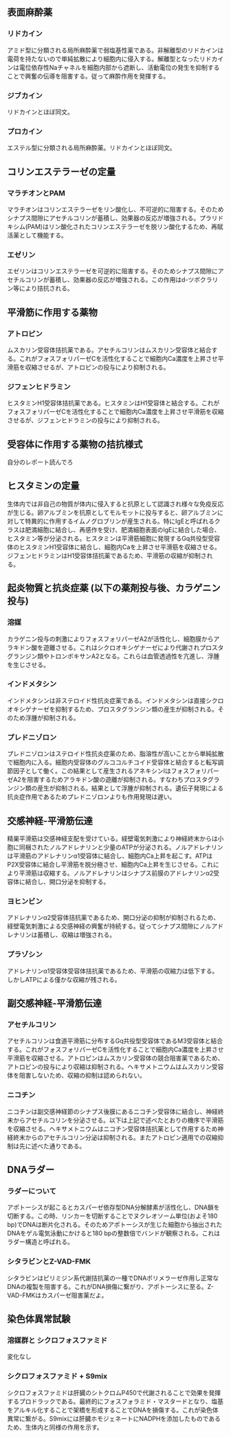 ## 表面麻酔薬
### リドカイン
アミド型に分類される局所麻酔薬で弱塩基性薬である。非解離型のリドカインは電荷を持たないので単純拡散により細胞内に侵入する。解離型となったリドカインは電位依存性Naチャネルを細胞内部から遮断し、活動電位の発生を抑制することで興奮の伝導を阻害する。従って麻酔作用を発揮する。

### ジブカイン
リドカインとほぼ同文。

### プロカイン
エステル型に分類される局所麻酔薬。リドカインとほぼ同文。

## コリンエステラーゼの定量
### マラチオンとPAM
マラチオンはコリンエステラーゼをリン酸化し、不可逆的に阻害する。そのためシナプス間隙にアセチルコリンが蓄積し、効果器の反応が増強される。プラリドキシム(PAM)はリン酸化されたコリンエステラーゼを脱リン酸化するため、再賦活薬として機能する。

### エゼリン
エゼリンはコリンエステラーゼを可逆的に阻害する。そのためシナプス間隙にアセチルコリンが蓄積し、効果器の反応が増強される。この作用はd-ツボクラリン等により拮抗される。

## 平滑筋に作用する薬物
### アトロピン
ムスカリン受容体拮抗薬である。アセチルコリンはムスカリン受容体と結合する。これがフォスフォリパーゼCを活性化することで細胞内Ca濃度を上昇させ平滑筋を収縮させるが、アトロピンの投与により抑制される。

### ジフェンヒドラミン
ヒスタミンH1受容体拮抗薬である。ヒスタミンはH1受容体と結合する。これがフォスフォリパーゼCを活性化することで細胞内Ca濃度を上昇させ平滑筋を収縮させるが、ジフェンヒドラミンの投与により抑制される。

## 受容体に作用する薬物の拮抗様式
自分のレポート読んでろ

## ヒスタミンの定量
生体内では非自己の物質が体内に侵入すると抗原として認識され様々な免疫反応が生じる。卵アルブミンを抗原としてモルモットに投与すると、卵アルブミンに対して特異的に作用するイムノグロブリンが産生される。特にIgEと呼ばれるクラスは肥満細胞に結合し、再感作を受け、肥満細胞表面のIgEに結合した場合、ヒスタミン等が分泌される。ヒスタミンは平滑筋細胞に発現するGq共役型受容体のヒスタミンH1受容体に結合し、細胞内Caを上昇させ平滑筋を収縮させる。ジフェンヒドラミンはH1受容体拮抗薬であるため、平滑筋の収縮が抑制される。

## 起炎物質と抗炎症薬 (以下の薬剤投与後、カラゲニン投与)
### 溶媒
カラゲニン投与の刺激によりフォスフォリパーゼA2が活性化し、細胞膜からアラキドン酸を遊離させる。これはシクロオキシゲナーゼにより代謝されプロスタグランジン類やトロンボキサンA2となる。これらは血管透過性を亢進し、浮腫を生じさせる。

### インドメタシン
インドメタシンは非ステロイド性抗炎症薬である。インドメタシンは直接シクロオキシゲナーゼを抑制するため、プロスタグランジン類の産生が抑制される。そのため浮腫が抑制される。


### プレドニゾロン
プレドニゾロンはステロイド性抗炎症薬のため、脂溶性が高いことから単純拡散で細胞内に入る。細胞内受容体のグルココルチコイド受容体と結合すると転写調節因子として働く。この結果として産生されるアネキシンIはフォスフォリパーゼA2を阻害するためアラキドン酸の遊離が抑制される。すなわちプロスタグランジン類の産生が抑制される。結果として浮腫が抑制される。遺伝子発現による抗炎症作用であるためプレドニゾロンよりも作用発現は遅い。

## 交感神経-平滑筋伝達
精巣平滑筋は交感神経支配を受けている。経壁電気刺激により神経終末からは小胞に同梱されたノルアドレナリンと少量のATPが分泌される。ノルアドレナリンは平滑筋のアドレナリンα1受容体に結合し、細胞内Ca上昇を起こす。ATPはP2X受容体に結合し平滑筋を脱分極させ、細胞内Ca上昇を生じさせる。これにより平滑筋は収縮する。ノルアドレナリンはシナプス前膜のアドレナリンα2受容体に結合し、開口分泌を抑制する。

### ヨヒンビン
アドレナリンα2受容体拮抗薬であるため、開口分泌の抑制が抑制されるため、経壁電気刺激による交感神経の興奮が持続する。従ってシナプス間隙にノルアドレナリンは蓄積し、収縮は増強される。

### プラゾシン
アドレナリンα1受容体受容体拮抗薬であるため、平滑筋の収縮力は低下する。しかしATPによる僅かな収縮が残される。

## 副交感神経-平滑筋伝達
### アセチルコリン
アセチルコリンは食道平滑筋に分布するGq共役型受容体であるM3受容体と結合する。これがフォスフォリパーゼCを活性化することで細胞内Ca濃度を上昇させ平滑筋を収縮させる。アトロピンはムスカリン受容体の競合阻害薬であるため、アトロピンの投与により収縮は抑制される。ヘキサメトニウムはムスカリン受容体を阻害しないため、収縮の抑制は認められない。

### ニコチン
ニコチンは副交感神経節のシナプス後膜にあるニコチン受容体に結合し、神経終末からアセチルコリンを分泌させる。以下は上記で述べたとおりの機序で平滑筋を収縮させる。ヘキサメトニウムはニコチン受容体拮抗薬として作用するため神経終末からのアセチルコリン分泌は抑制される。またアトロピン適用での収縮抑制は先に述べた通りである。

## DNAラダー
### ラダーについて
アポトーシスが起こるとカスパーゼ依存型DNA分解酵素が活性化し、DNA鎖を切断する。この時、リンカーを切断することでヌクレオソーム単位(およそ180 bp)でDNAは断片化される。そのためアポトーシスが生じた細胞から抽出されたDNAをゲル電気泳動にかけると180 bpの整数倍でバンドが観察される。これはラダー構造と呼ばれる。

### シタラビンとZ-VAD-FMK
シタラビンはピリミジン系代謝拮抗薬の一種でDNAポリメラーゼ作用し正常なDNAの複製を阻害する。これがDNA損傷に繋がり、アポトーシスに至る。Z-VAD-FMKはカスパーゼ阻害薬だよ。 

## 染色体異常試験
### 溶媒群と シクロフォスファミド
変化なし

### シクロフォスファミド + S9mix
シクロフォスファミドは肝臓のシトクロムP450で代謝されることで効果を発揮するプロドラックである。最終的にフォスフォラミド・マスタードとなり、塩基をアルキル化することで架橋を形成することでDNAを損傷する。これが染色体異常に繋がる。S9mixには肝臓ホモジェネートにNADPHを添加したものであるため、生体内と同様の作用を示す。
